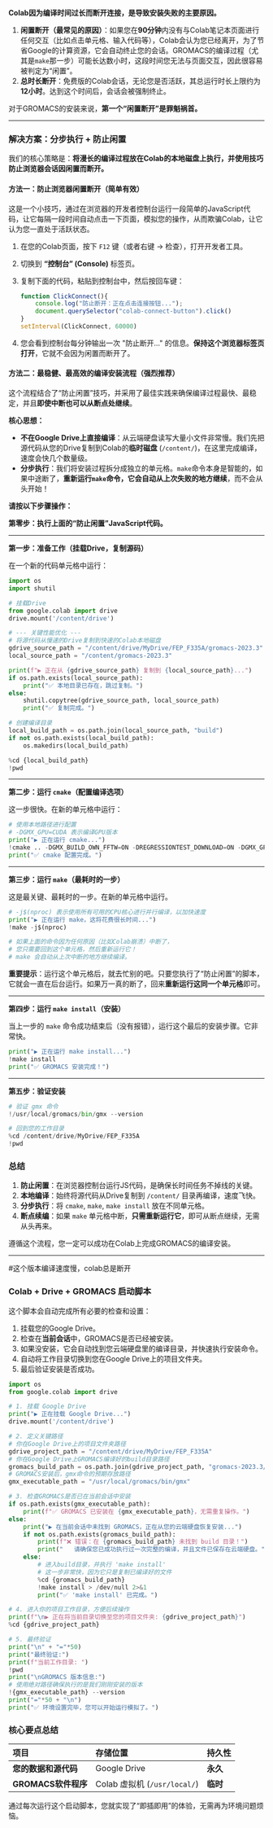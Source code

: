 **Colab因为编译时间过长而断开连接，是导致安装失败的主要原因。**

1.  **闲置断开（最常见的原因）**：如果您在**90分钟**内没有与Colab笔记本页面进行任何交互（比如点击单元格、输入代码等），Colab会认为您已经离开，为了节省Google的计算资源，它会自动终止您的会话。GROMACS的编译过程（尤其是`make`那一步）可能长达数小时，这段时间您无法与页面交互，因此很容易被判定为“闲置”。
2.  **总时长断开**：免费版的Colab会话，无论您是否活跃，其总运行时长上限约为**12小时**。达到这个时间后，会话会被强制终止。

对于GROMACS的安装来说，**第一个“闲置断开”是罪魁祸首。**

---

### **解决方案：分步执行 + 防止闲置**

我们的核心策略是：**将漫长的编译过程放在Colab的本地磁盘上执行，并使用技巧防止浏览器会话因闲置而断开。**

#### **方法一：防止浏览器闲置断开（简单有效）**

这是一个小技巧，通过在浏览器的开发者控制台运行一段简单的JavaScript代码，让它每隔一段时间自动点击一下页面，模拟您的操作，从而欺骗Colab，让它认为您一直处于活跃状态。

1.  在您的Colab页面，按下 `F12` 键（或者右键 -> 检查），打开开发者工具。
2.  切换到 **“控制台” (Console)** 标签页。
3.  复制下面的代码，粘贴到控制台中，然后按回车键：

    ```javascript
    function ClickConnect(){
        console.log("防止断开：正在点击连接按钮...");
        document.querySelector("colab-connect-button").click()
    }
    setInterval(ClickConnect, 60000)
    ```

4.  您会看到控制台每分钟输出一次 "防止断开..." 的信息。**保持这个浏览器标签页打开**，它就不会因为闲置而断开了。

#### **方法二：最稳健、最高效的编译安装流程（强烈推荐）**

这个流程结合了“防止闲置”技巧，并采用了最佳实践来确保编译过程最快、最稳定，并且**即使中断也可以从断点处继续**。

**核心思想：**
*   **不在Google Drive上直接编译**：从云端硬盘读写大量小文件非常慢。我们先把源代码从您的Drive复制到Colab的**临时磁盘** (`/content/`)，在这里完成编译，速度会快几个数量级。
*   **分步执行**：我们将安装过程拆分成独立的单元格。`make`命令本身是智能的，如果中途断了，**重新运行`make`命令，它会自动从上次失败的地方继续**，而不会从头开始！

**请按以下步骤操作：**

**第零步：执行上面的“防止闲置”JavaScript代码。**

---

**第一步：准备工作（挂载Drive，复制源码）**

在一个新的代码单元格中运行：

```python
import os
import shutil

# 挂载Drive
from google.colab import drive
drive.mount('/content/drive')

# --- 关键性能优化 ---
# 将源代码从慢速的Drive复制到快速的Colab本地磁盘
gdrive_source_path = "/content/drive/MyDrive/FEP_F335A/gromacs-2023.3"
local_source_path = "/content/gromacs-2023.3"

print(f"▶️ 正在从 {gdrive_source_path} 复制到 {local_source_path}...")
if os.path.exists(local_source_path):
    print("✅ 本地目录已存在，跳过复制。")
else:
    shutil.copytree(gdrive_source_path, local_source_path)
    print("✅ 复制完成。")

# 创建编译目录
local_build_path = os.path.join(local_source_path, "build")
if not os.path.exists(local_build_path):
    os.makedirs(local_build_path)

%cd {local_build_path}
!pwd
```

---

**第二步：运行 `cmake`（配置编译选项）**

这一步很快。在新的单元格中运行：

```python
# 使用本地路径进行配置
# -DGMX_GPU=CUDA 表示编译GPU版本
print("▶️ 正在运行 cmake...")
!cmake .. -DGMX_BUILD_OWN_FFTW=ON -DREGRESSIONTEST_DOWNLOAD=ON -DGMX_GPU=CUDA -DCMAKE_INSTALL_PREFIX=/usr/local/gromacs
print("✅ cmake 配置完成。")
```

---

**第三步：运行 `make`（最耗时的一步）**

这是最关键、最耗时的一步。在新的单元格中运行。

```python
# -j$(nproc) 表示使用所有可用的CPU核心进行并行编译，以加快速度
print("▶️ 正在运行 make，这将花费很长时间...")
!make -j$(nproc)

# 如果上面的命令因为任何原因（比如Colab崩溃）中断了，
# 您只需要回到这个单元格，然后重新运行它！
# make 会自动从上次中断的地方继续编译。
```
**重要提示**：运行这个单元格后，就去忙别的吧。只要您执行了“防止闲置”的脚本，它就会一直在后台运行。如果万一真的断了，回来**重新运行这同一个单元格**即可。

---

**第四步：运行 `make install`（安装）**

当上一步的 `make` 命令成功结束后（没有报错），运行这个最后的安装步骤。它非常快。

```python
print("▶️ 正在运行 make install...")
!make install
print("✅ GROMACS 安装完成！")
```

---

**第五步：验证安装**

```python
# 验证 gmx 命令
!/usr/local/gromacs/bin/gmx --version

# 回到您的工作目录
%cd /content/drive/MyDrive/FEP_F335A
!pwd
```

### **总结**

1.  **防止闲置**：在浏览器控制台运行JS代码，是确保长时间任务不掉线的关键。
2.  **本地编译**：始终将源代码从Drive复制到 `/content/` 目录再编译，速度飞快。
3.  **分步执行**：将 `cmake`, `make`, `make install` 放在不同单元格。
4.  **断点续编**：如果 `make` 单元格中断，**只需重新运行它**，即可从断点继续，无需从头再来。

遵循这个流程，您一定可以成功在Colab上完成GROMACS的编译安装。


--------------------------------

#这个版本编译速度慢，colab总是断开
### **Colab + Drive + GROMACS 启动脚本**

这个脚本会自动完成所有必要的检查和设置：

1.  挂载您的Google Drive。
2.  检查在**当前会话**中，GROMACS是否已经被安装。
3.  如果没安装，它会自动找到您云端硬盘里的编译目录，并快速执行安装命令。
4.  自动将工作目录切换到您在Google Drive上的项目文件夹。
5.  最后验证安装是否成功。

```python
import os
from google.colab import drive

# 1. 挂载 Google Drive
print("▶️ 正在挂载 Google Drive...")
drive.mount('/content/drive')

# 2. 定义关键路径
# 你在Google Drive上的项目文件夹路径
gdrive_project_path = "/content/drive/MyDrive/FEP_F335A" 
# 你在Google Drive上GROMACS编译好的build目录路径
gromacs_build_path = os.path.join(gdrive_project_path, "gromacs-2023.3/build")
# GROMACS安装后，gmx命令的预期存放路径
gmx_executable_path = "/usr/local/gromacs/bin/gmx"

# 3. 检查GROMACS是否已在当前会话中安装
if os.path.exists(gmx_executable_path):
    print(f"✅ GROMACS 已安装在 {gmx_executable_path}，无需重复操作。")
else:
    print("▶️ 在当前会话中未找到 GROMACS，正在从您的云端硬盘恢复安装...")
    if not os.path.exists(gromacs_build_path):
        print(f"❌ 错误：在 {gromacs_build_path} 未找到 build 目录！")
        print("   请确保您已成功执行过一次完整的编译，并且文件已保存在云端硬盘。")
    else:
        # 进入build目录，并执行 'make install'
        # 这一步非常快，因为它只是复制已编译好的文件
        %cd {gromacs_build_path}
        !make install > /dev/null 2>&1
        print("✅ 'make install' 已完成。")

# 4. 进入你的项目工作目录，方便后续操作
print(f"\n▶️ 正在将当前目录切换至您的项目文件夹: {gdrive_project_path}")
%cd {gdrive_project_path}

# 5. 最终验证
print("\n" + "="*50)
print("最终验证:")
print(f"当前工作目录: ")
!pwd
print("\nGROMACS 版本信息:")
# 使用绝对路径确保执行的是我们刚刚安装的版本
!{gmx_executable_path} --version
print("="*50 + "\n")
print("✅ 环境设置完毕，您可以开始运行模拟了。")
```

### **核心要点总结**

| 项目 | 存储位置 | 持久性 |
| :--- | :--- | :--- |
| **您的数据和源代码** | Google Drive | **永久** |
| **GROMACS软件程序** | Colab 虚拟机 (`/usr/local/`) | **临时** |

通过每次运行这个启动脚本，您就实现了“即插即用”的体验，无需再为环境问题烦恼。
